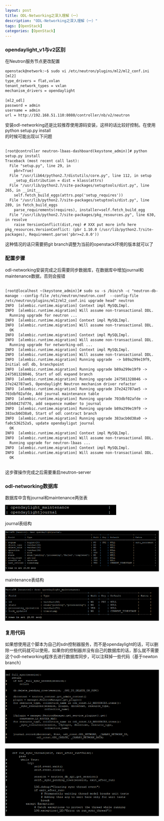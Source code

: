 ```yaml
---
layout: post
title: ODL-Networking之深入理解（一）
description: "ODL-Networking之深入理解（一）"
tags: [OpenStack]
categories: [OpenStack]
---
```



###   opendaylight_v1与v2区别
在Neutron服务节点更改配置

```
openstack@network:~$ sudo vi /etc/neutron/plugins/ml2/ml2_conf.ini
[ml2]
type_drivers = flat,vxlan
tenant_network_types = vxlan
mechanism_drivers = opendaylight 

[ml2_odl]
password = admin
username = admin
url = http://192.168.51.110:8080/controller/nb/v2/neutron
```

安装odl-networking还是比较推荐使用源码安装，这样的话比较好控制。在使用  
python setup.py install  
的时候可能出现以下问题  

<pre><code>
[root@controller neutron-lbaas-dashboard(keystone_admin)]# python setup.py install
Traceback (most recent call last):
  File "setup.py", line 29, in <module>
    pbr=True)
  File "/usr/lib64/python2.7/distutils/core.py", line 112, in setup
    _setup_distribution = dist = klass(attrs)
  File "/usr/lib/python2.7/site-packages/setuptools/dist.py", line 265, in __init__
    self.fetch_build_eggs(attrs.pop('setup_requires'))
  File "/usr/lib/python2.7/site-packages/setuptools/dist.py", line 289, in fetch_build_eggs
    parse_requirements(requires), installer=self.fetch_build_egg
  File "/usr/lib/python2.7/site-packages/pkg_resources.py", line 630, in resolve
    raise VersionConflict(dist,req) # XXX put more info here
pkg_resources.VersionConflict: (pbr 1.10.0 (/usr/lib/python2.7/site-packages), Requirement.parse('pbr>=2.0.0'))
</code></pre>



这种情况的话只需要把git branch调整为当前的openstack环境的版本就可以了  



###    配置步骤  

odl-networking安装完成之后需要同步数据库，在数据库中增加journal和maintenance数据，否则会报错  


<pre><code>
[root@localhost ~(keystone_admin)]# sudo su -s /bin/sh -c "neutron-db-manage --config-file /etc/neutron/neutron.conf  --config-file /etc/neutron/plugins/ml2/ml2_conf.ini upgrade head" neutron
INFO  [alembic.runtime.migration] Context impl MySQLImpl.
INFO  [alembic.runtime.migration] Will assume non-transactional DDL.
  Running upgrade for neutron ...
INFO  [alembic.runtime.migration] Context impl MySQLImpl.
INFO  [alembic.runtime.migration] Will assume non-transactional DDL.
  OK
INFO  [alembic.runtime.migration] Context impl MySQLImpl.
INFO  [alembic.runtime.migration] Will assume non-transactional DDL.
  Running upgrade for networking-odl ...
INFO  [alembic.runtime.migration] Context impl MySQLImpl.
INFO  [alembic.runtime.migration] Will assume non-transactional DDL.
INFO  [alembic.runtime.migration] Running upgrade  -> b89a299e19f9, Initial odl db, branchpoint
INFO  [alembic.runtime.migration] Running upgrade b89a299e19f9 -> 247501328046, Start of odl expand branch
INFO  [alembic.runtime.migration] Running upgrade 247501328046 -> 37e242787ae5, Opendaylight Neutron mechanism driver refactor
INFO  [alembic.runtime.migration] Running upgrade 37e242787ae5 -> 703dbf02afde, Add journal maintenance table
INFO  [alembic.runtime.migration] Running upgrade 703dbf02afde -> 3d560427d776, add sequence number to journal
INFO  [alembic.runtime.migration] Running upgrade b89a299e19f9 -> 383acb0d38a0, Start of odl contract branch
INFO  [alembic.runtime.migration] Running upgrade 383acb0d38a0 -> fa0c536252a5, update opendayligut journal
  OK
INFO  [alembic.runtime.migration] Context impl MySQLImpl.
INFO  [alembic.runtime.migration] Will assume non-transactional DDL.
  Running upgrade for neutron-lbaas ...
INFO  [alembic.runtime.migration] Context impl MySQLImpl.
INFO  [alembic.runtime.migration] Will assume non-transactional DDL.
  OK

</code></pre>

  
这步骤操作完成之后需要重启neutron-server
  
###  odl-networking数据库

数据库中含有journal和maintenance两张表  

![image](/images/odl-networking-2/1.png)  

journal表结构  

![image](/images/odl-networking-2/2.png)  

maintenance表结构   

![image](/images/odl-networking-2/3.png)  


###  复用代码


如果想使用这个脚本为自己的sdn控制器服务，而不是opendaylight的话，可以删除一些代码就可以使用，如果你的控制器并没有自己的数据库的话，那么就不需要这个odl-networking程序去进行数据库同步，可以注释掉一些代码（基于newton branch）

![image](/images/odl-networking-2/4.png)  

![image](/images/odl-networking-2/5.png)  







